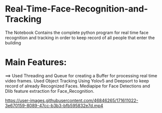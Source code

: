 # Real-Time-Face-Recognition-and-Tracking
The Notebook Contains the complete python program for real time face recognition and tracking in order to keep record of all people that enter the building

# Main Features:
==> Used Threading and Queue for creating a Buffer for processing real time video frames. Used Object Tracking Using Yolov5 and Deepsort to keep record of already Recognized Faces. Mediapipe for Face Detections and Dlib feature extraction for Face_Recognition.

https://user-images.githubusercontent.com/46846265/171611022-3e670159-8089-47cc-b3b3-bfb595832e7d.mp4





